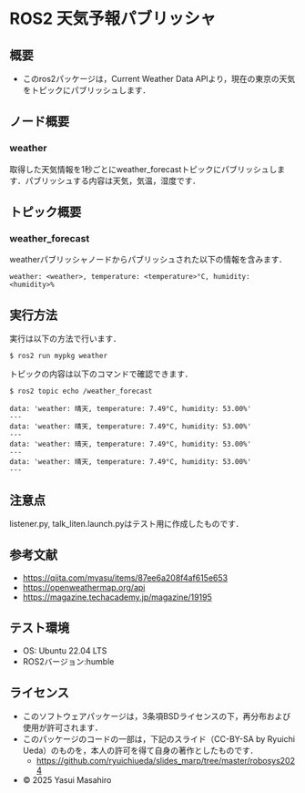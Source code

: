 # ROS2 天気予報パブリッシャ
## 概要
- このros2パッケージは，Current Weather Data APIより，現在の東京の天気をトピックにパブリッシュします．
## ノード概要
### weather
取得した天気情報を1秒ごとにweather_forecastトピックにパブリッシュします．パブリッシュする内容は天気，気温，湿度です．
## トピック概要
### weather_forecast
weatherパブリッシャノードからパブリッシュされた以下の情報を含みます．
```
weather: <weather>, temperature: <temperature>°C, humidity: <humidity>%
```
## 実行方法
実行は以下の方法で行います．
```
$ ros2 run mypkg weather
```
トピックの内容は以下のコマンドで確認できます．
```
$ ros2 topic echo /weather_forecast
```
```
data: 'weather: 晴天, temperature: 7.49°C, humidity: 53.00%'
---
data: 'weather: 晴天, temperature: 7.49°C, humidity: 53.00%'
---
data: 'weather: 晴天, temperature: 7.49°C, humidity: 53.00%'
---
data: 'weather: 晴天, temperature: 7.49°C, humidity: 53.00%'
---
```
## 注意点
listener.py, talk_liten.launch.pyはテスト用に作成したものです．
## 参考文献
- https://qiita.com/myasu/items/87ee6a208f4af615e653
- https://openweathermap.org/api
- https://magazine.techacademy.jp/magazine/19195
## テスト環境
- OS: Ubuntu 22.04 LTS
- ROS2バージョン:humble
## ライセンス
- このソフトウェアパッケージは，3条項BSDライセンスの下，再分布および使用が許可されます．
- このパッケージのコードの一部は，下記のスライド（CC-BY-SA by Ryuichi Ueda）のものを，本人の許可を得て自身の著作としたものです．
	- https://github.com/ryuichiueda/slides_marp/tree/master/robosys2024
- © 2025 Yasui Masahiro
